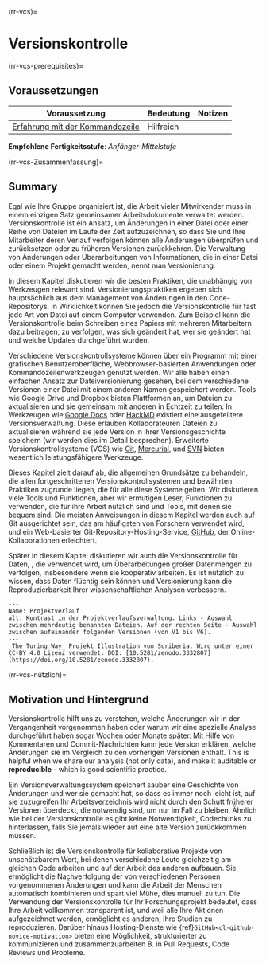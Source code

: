 (rr-vcs)=
# Versionskontrolle

(rr-vcs-prerequisites)=
## Voraussetzungen

| Voraussetzung                                                                                | Bedeutung | Notizen |
| -------------------------------------------------------------------------------------------- | --------- | ------- |
| [Erfahrung mit der Kommandozeile](https://programminghistorian.org/en/lessons/intro-to-bash) | Hilfreich |         |

**Empfohlene Fertigkeitsstufe**: _Anfänger-Mittelstufe_

(rr-vcs-Zusammenfassung)=
## Summary

Egal wie Ihre Gruppe organisiert ist, die Arbeit vieler Mitwirkender muss in einem einzigen Satz gemeinsamer Arbeitsdokumente verwaltet werden. Versionskontrolle ist ein Ansatz, um Änderungen in einer Datei oder einer Reihe von Dateien im Laufe der Zeit aufzuzeichnen, so dass Sie und Ihre Mitarbeiter deren Verlauf verfolgen können alle Änderungen überprüfen und zurücksetzen oder zu früheren Versionen zurückkehren. Die Verwaltung von Änderungen oder Überarbeitungen von Informationen, die in einer Datei oder einem Projekt gemacht werden, nennt man Versionierung.

In diesem Kapitel diskutieren wir die besten Praktiken, die unabhängig von Werkzeugen relevant sind. Versionierungspraktiken ergeben sich hauptsächlich aus dem Management von Änderungen in den Code-Repositorys. In Wirklichkeit können Sie jedoch die Versionskontrolle für fast jede Art von Datei auf einem Computer verwenden. Zum Beispiel kann die Versionskontrolle beim Schreiben eines Papiers mit mehreren Mitarbeitern dazu beitragen, zu verfolgen, was sich geändert hat, wer sie geändert hat und welche Updates durchgeführt wurden.

Verschiedene Versionskontrollsysteme können über ein Programm mit einer grafischen Benutzeroberfläche, Webbrowser-basierten Anwendungen oder Kommandozeilenwerkzeugen genutzt werden. Wir alle haben einen einfachen Ansatz zur Dateiversionierung gesehen, bei dem verschiedene Versionen einer Datei mit einem anderen Namen gespeichert werden. Tools wie Google Drive und Dropbox bieten Plattformen an, um Dateien zu aktualisieren und sie gemeinsam mit anderen in Echtzeit zu teilen. In Werkzeugen wie [Google Docs](https://docs.google.com/) oder [HackMD](http://hackmd.io/) existiert eine ausgefeiltere Versionsverwaltung. Diese erlauben Kollaborateuren Dateien zu aktualisieren während sie jede Version in ihrer Versionsgeschichte speichern (wir werden dies im Detail besprechen). Erweiterte Versionskontrollsysteme (VCS) wie [Git](https://en.wikipedia.org/wiki/Git), [Mercurial](https://www.mercurial-scm.org/), und [SVN](https://subversion.apache.org/) bieten wesentlich leistungsfähigere Werkzeuge.

Dieses Kapitel zielt darauf ab, die allgemeinen Grundsätze zu behandeln, die allen fortgeschrittenen Versionskontrollsystemen und bewährten Praktiken zugrunde liegen, die für alle diese Systeme gelten. Wir diskutieren viele Tools und Funktionen, aber wir ermutigen Leser, Funktionen zu verwenden, die für ihre Arbeit nützlich sind und Tools, mit denen sie bequem sind. Die meisten Anweisungen in diesem Kapitel werden auch auf Git ausgerichtet sein, das am häufigsten von Forschern verwendet wird, und ein Web-basierter Git-Repository-Hosting-Service, [GitHub](https://github.com/), der Online-Kollaborationen erleichtert.

Später in diesem Kapitel diskutieren wir auch die Versionskontrolle für Daten, , die verwendet wird, um Überarbeitungen großer Datenmengen zu verfolgen, insbesondere wenn sie kooperativ arbeiten. Es ist nützlich zu wissen, dass Daten flüchtig sein können und Versionierung kann die Reproduzierbarkeit Ihrer wissenschaftlichen Analysen verbessern.

```{figure}  ../figures/project-history.jpg
---
Name: Projektverlauf
alt: Kontrast in der Projektverlaufsverwaltung. Links - Auswahl zwischen mehrdeutig benannten Dateien. Auf der rechten Seite - Auswahl zwischen aufeinander folgenden Versionen (von V1 bis V6).
---
_The Turing Way_ Projekt Illustration von Scriberia. Wird unter einer CC-BY 4.0 Lizenz verwendet. DOI: [10.5281/zenodo.3332807](https://doi.org/10.5281/zenodo.3332807).
```

(rr-vcs-nützlich)=
## Motivation und Hintergrund

Versionskontrolle hilft uns zu verstehen, welche Änderungen wir in der Vergangenheit vorgenommen haben oder warum wir eine spezielle Analyse durchgeführt haben sogar Wochen oder Monate später. Mit Hilfe von Kommentaren und Commit-Nachrichten kann jede Version erklären, welche Änderungen sie im Vergleich zu den vorherigen Versionen enthält. This is helpful when we share our analysis (not only data), and make it auditable or **reproducible** - which is good scientific practice.

Ein Versionsverwaltungssystem speichert sauber eine Geschichte von Änderungen und wer sie gemacht hat, so dass es immer noch leicht ist, auf sie zuzugreifen Ihr Arbeitsverzeichnis wird nicht durch den Schutt früherer Versionen überdeckt, die notwendig sind, um nur im Fall zu bleiben. Ähnlich wie bei der Versionskontrolle es gibt keine Notwendigkeit, Codechunks zu hinterlassen, falls Sie jemals wieder auf eine alte Version zurückkommen müssen.


Schließlich ist die Versionskontrolle für kollaborative Projekte von unschätzbarem Wert, bei denen verschiedene Leute gleichzeitig am gleichen Code arbeiten und auf der Arbeit des anderen aufbauen. Sie ermöglicht die Nachverfolgung der von verschiedenen Personen vorgenommenen Änderungen und kann die Arbeit der Menschen automatisch kombinieren und spart viel Mühe, dies manuell zu tun. Die Verwendung der Versionskontrolle für Ihr Forschungsprojekt bedeutet, dass Ihre Arbeit vollkommen transparent ist, und weil alle Ihre Aktionen aufgezeichnet werden, ermöglicht es anderen, Ihre Studien zu reproduzieren. Darüber hinaus Hosting-Dienste wie {ref}`GitHub<cl-github-novice-motivation>` bieten eine Möglichkeit, strukturierter zu kommunizieren und zusammenzuarbeiten B. in Pull Requests, Code Reviews und Probleme.
